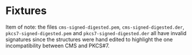 # Fixtures

Item of note: the files `cms-signed-digested.pem`, `cms-signed-digested.der`,
`pkcs7-signed-digested.pem` and `pkcs7-signed-digested.der` all have invalid
signatures since the structures were hand edited to highlight the one
incompatibility between CMS and PKCS#7.
